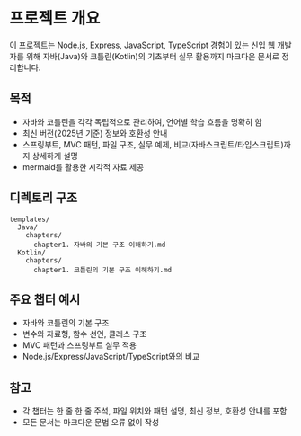 # 프로젝트 개요

이 프로젝트는 Node.js, Express, JavaScript, TypeScript 경험이 있는 신입 웹 개발자를 위해 자바(Java)와 코틀린(Kotlin)의 기초부터 실무 활용까지 마크다운 문서로 정리합니다.

## 목적
- 자바와 코틀린을 각각 독립적으로 관리하여, 언어별 학습 흐름을 명확히 함
- 최신 버전(2025년 기준) 정보와 호환성 안내
- 스프링부트, MVC 패턴, 파일 구조, 실무 예제, 비교(자바스크립트/타입스크립트)까지 상세하게 설명
- mermaid를 활용한 시각적 자료 제공

## 디렉토리 구조
```
templates/
  Java/
    chapters/
      chapter1. 자바의 기본 구조 이해하기.md
  Kotlin/
    chapters/
      chapter1. 코틀린의 기본 구조 이해하기.md
```

## 주요 챕터 예시
- 자바와 코틀린의 기본 구조
- 변수와 자료형, 함수 선언, 클래스 구조
- MVC 패턴과 스프링부트 실무 적용
- Node.js/Express/JavaScript/TypeScript와의 비교

## 참고
- 각 챕터는 한 줄 한 줄 주석, 파일 위치와 패턴 설명, 최신 정보, 호환성 안내를 포함
- 모든 문서는 마크다운 문법 오류 없이 작성


